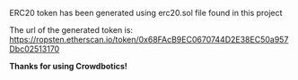 ERC20 token has been generated using erc20.sol file found in this project

The url of the generated token is: https://ropsten.etherscan.io/token/0x68FAcB9EC0670744D2E38EC50a957Dbc02513170

**Thanks for using Crowdbotics!**
